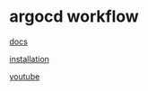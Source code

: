 # argocd workflow

[docs](https://argoproj.github.io/argo-workflows/workflow-concepts/)

[installation](https://argoproj.github.io/argo-workflows/installation/)

[youtube](https://www.youtube.com/watch?v=UMaivwrAyTA)


## 
```bash

```
